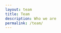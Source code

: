 ```yaml
---
layout: team
title: Team
description: Who we are
permalink: /team/
---
```

<!-- 
On this page you can list team members by defining them in [`_data/team.yml`](https://raw.githubusercontent.com/peterdesmet/petridish/main/_data/team.yml). -->
